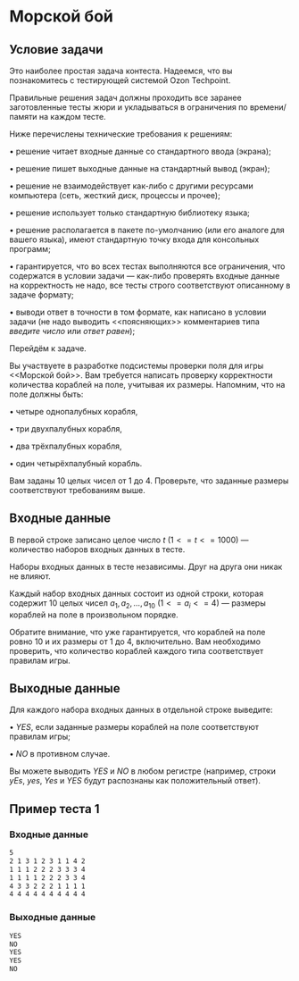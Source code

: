 # Морской бой

## Условие задачи

Это наиболее простая задача контеста. Надеемся, что вы познакомитесь с тестирующей системой Ozon Techpoint.

Правильные решения задач должны проходить все заранее заготовленные тесты жюри и укладываться в ограничения по времени/памяти на каждом тесте.

Ниже перечислены технические требования к решениям:

$\bullet$ решение читает входные данные со стандартного ввода (экрана);

$\bullet$ решение пишет выходные данные на стандартный вывод (экран);

$\bullet$ решение не взаимодействует как-либо с другими ресурсами компьютера (сеть, жесткий диск, процессы и прочее);

$\bullet$ решение использует только стандартную библиотеку языка;

$\bullet$ решение располагается в пакете по-умолчанию (или его аналоге для вашего языка), имеют стандартную точку входа для консольных программ;

$\bullet$ гарантируется, что во всех тестах выполняются все ограничения, что содержатся в условии задачи — как-либо проверять входные данные на корректность не надо, все тесты строго соответствуют описанному в задаче формату;

$\bullet$ выводи ответ в точности в том формате, как написано в условии задачи (не надо выводить <<поясняющих>> комментариев типа *введите число* или *ответ равен*);

Перейдём к задаче.

Вы участвуете в разработке подсистемы проверки поля для игры <<Морской бой>>. Вам требуется написать проверку корректности количества кораблей на поле, учитывая их размеры. Напомним, что на поле должны быть:

$\bullet$ четыре однопалубных корабля,

$\bullet$ три двухпалубных корабля,

$\bullet$ два трёхпалубных корабля,

$\bullet$ один четырёхпалубный корабль.

Вам заданы $10$ целых чисел от $1$ до $4$. Проверьте, что заданные размеры соответствуют требованиям выше.

## Входные данные

В первой строке записано целое число $t$ ($1 <= t <= 1000$) — количество наборов входных данных в тесте.

Наборы входных данных в тесте независимы. Друг на друга они никак не влияют.

Каждый набор входных данных состоит из одной строки, которая содержит $10$ целых чисел $a_1, a_2, \ldots, a_{10}$ ($1 <= a_i <= 4$) — размеры кораблей на поле в произвольном порядке.

Обратите внимание, что уже гарантируется, что кораблей на поле ровно $10$ и их размеры от $1$ до $4$, включительно. Вам необходимо проверить, что количество кораблей каждого типа соответствует правилам игры.

## Выходные данные

Для каждого набора входных данных в отдельной строке выведите:

$\bullet$ ${YES}$, если заданные размеры кораблей на поле соответствуют правилам игры;

$\bullet$ ${NO}$ в противном случае.

Вы можете выводить ${YES}$ и ${NO}$ в любом регистре (например, строки ${yEs}$, ${yes}$, ${Yes}$ и ${YES}$ будут распознаны как положительный ответ).

## Пример теста 1

### Входные данные

```bash
5
2 1 3 1 2 3 1 1 4 2
1 1 1 2 2 2 3 3 3 4
1 1 1 1 2 2 2 3 3 4
4 3 3 2 2 2 1 1 1 1
4 4 4 4 4 4 4 4 4 4
```

### Выходные данные

```bash
YES
NO
YES
YES
NO
```
